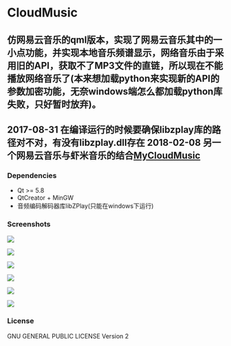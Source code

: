 # CloudMusic
 仿网易云音乐的qml版本，实现了网易云音乐其中的一小点功能，并实现本地音乐频谱显示，网络音乐由于采用旧的API，获取不了MP3文件的直链，所以现在不能播放网络音乐了(本来想加载python来实现新的API的参数加密功能，无奈windows端怎么都加载python库失败，只好暂时放弃)。
 -------------------------------------------------------------------------------------------
 2017-08-31
 在编译运行的时候要确保libzplay库的路径对不对，有没有libzplay.dll存在
 2018-02-08
 另一个网易云音乐与虾米音乐的结合[MyCloudMusic](https://github.com/shenjing023/MyCloudMusic)
 -------------------------------------------------------------------------------------------
### Dependencies
- Qt >= 5.8
-  QtCreator + MinGW
-  音频编码解码器库libZPlay(只能在windows下运行)
### Screenshots
![](http://ord6anrvd.bkt.clouddn.com/201706171648_106.png)

![](http://ord6anrvd.bkt.clouddn.com/201706171649_508.png)

![](http://ord6anrvd.bkt.clouddn.com/201706171651_758.png)

![](http://ord6anrvd.bkt.clouddn.com/201706171651_191.png)

![](http://ord6anrvd.bkt.clouddn.com/201706171653_798.png)

![](http://ord6anrvd.bkt.clouddn.com/201706171654_63.png)
### License
GNU GENERAL PUBLIC LICENSE Version 2
